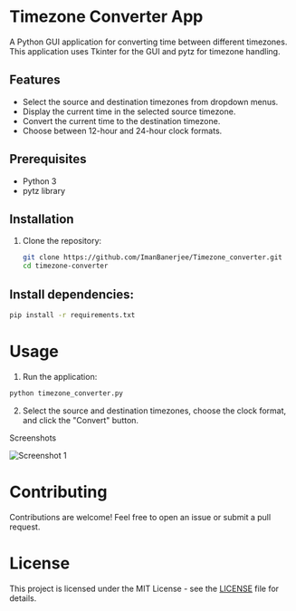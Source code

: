 # Timezone Converter App

A Python GUI application for converting time between different timezones. This application uses Tkinter for the GUI and pytz for timezone handling.

## Features

- Select the source and destination timezones from dropdown menus.
- Display the current time in the selected source timezone.
- Convert the current time to the destination timezone.
- Choose between 12-hour and 24-hour clock formats.

## Prerequisites

- Python 3
- pytz library

## Installation

1. Clone the repository:

   ```bash
   git clone https://github.com/ImanBanerjee/Timezone_converter.git
   cd timezone-converter


## Install dependencies:

  ```bash
  pip install -r requirements.txt
```


# Usage

1. Run the application:

```bash
python timezone_converter.py
```

2. Select the source and destination timezones, choose the clock format, and click the "Convert" button.

Screenshots

![Screenshot 1](https://media.discordapp.net/attachments/900246358903119903/1186872186263306391/image.png?ex=6594d3dc&is=65825edc&hm=a294710dd54f14c5ee82d0a0276f27163ceb13a08dec7aea5e474d4f049c383d&=&format=webp&quality=lossless)


# Contributing

Contributions are welcome! Feel free to open an issue or submit a pull request.

# License

This project is licensed under the MIT License - see the [LICENSE](https://github.com/ImanBanerjee/Timezone_converter/tree/main?tab=MIT-1-ov-file#) file for details.
